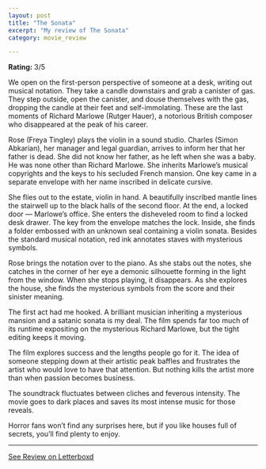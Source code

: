 ```yaml
---
layout: post
title: "The Sonata"
excerpt: "My review of The Sonata"
category: movie_review

---
```


**Rating:** 3/5

We open on the first-person perspective of someone at a desk, writing out musical notation. They take a candle downstairs and grab a canister of gas. They step outside, open the canister, and douse themselves with the gas, dropping the candle at their feet and self-immolating. These are the last moments of Richard Marlowe (Rutger Hauer), a notorious British composer who disappeared at the peak of his career.

Rose (Freya Tingley) plays the violin in a sound studio. Charles (Simon Abkarian), her manager and legal guardian, arrives to inform her that her father is dead. She did not know her father, as he left when she was a baby. He was none other than Richard Marlowe. She inherits Marlowe’s musical copyrights and the keys to his secluded French mansion. One key came in a separate envelope with her name inscribed in delicate cursive.

She flies out to the estate, violin in hand. A beautifully inscribed mantle lines the stairwell up to the black halls of the second floor. At the end, a locked door — Marlowe’s office. She enters the disheveled room to find a locked desk drawer. The key from the envelope matches the lock. Inside, she finds a folder embossed with an unknown seal containing a violin sonata. Besides the standard musical notation, red ink annotates staves with mysterious symbols.

Rose brings the notation over to the piano. As she stabs out the notes, she catches in the corner of her eye a demonic silhouette forming in the light from the window. When she stops playing, it disappears. As she explores the house, she finds the mysterious symbols from the score and their sinister meaning.

The first act had me hooked. A brilliant musician inheriting a mysterious mansion and a satanic sonata is my deal. The film spends far too much of its runtime expositing on the mysterious Richard Marlowe, but the tight editing keeps it moving.

The film explores success and the lengths people go for it. The idea of someone stepping down at their artistic peak baffles and frustrates the artist who would love to have that attention. But nothing kills the artist more than when passion becomes business. 

The soundtrack fluctuates between cliches and feverous intensity. The movie goes to dark places and saves its most intense music for those reveals.

Horror fans won’t find any surprises here, but if you like houses full of secrets, you’ll find plenty to enjoy.

<hr>

[See Review on Letterboxd](https://boxd.it/57DLuj)
